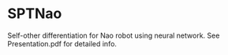 # SPTNao
Self-other differentiation for Nao robot using neural network.
See Presentation.pdf for detailed info.

